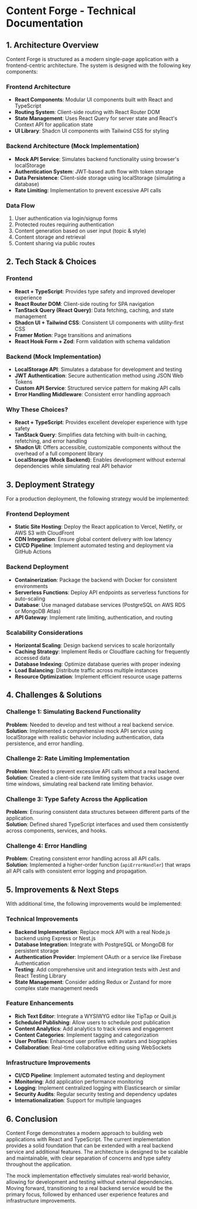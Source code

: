 
# Content Forge - Technical Documentation

## 1. Architecture Overview

Content Forge is structured as a modern single-page application with a frontend-centric architecture. The system is designed with the following key components:

### Frontend Architecture
- **React Components**: Modular UI components built with React and TypeScript
- **Routing System**: Client-side routing with React Router DOM
- **State Management**: Uses React Query for server state and React's Context API for application state
- **UI Library**: Shadcn UI components with Tailwind CSS for styling

### Backend Architecture (Mock Implementation)
- **Mock API Service**: Simulates backend functionality using browser's localStorage
- **Authentication System**: JWT-based auth flow with token storage
- **Data Persistence**: Client-side storage using localStorage (simulating a database)
- **Rate Limiting**: Implementation to prevent excessive API calls

### Data Flow
1. User authentication via login/signup forms
2. Protected routes requiring authentication
3. Content generation based on user input (topic & style)
4. Content storage and retrieval
5. Content sharing via public routes

## 2. Tech Stack & Choices

### Frontend
- **React + TypeScript**: Provides type safety and improved developer experience
- **React Router DOM**: Client-side routing for SPA navigation
- **TanStack Query (React Query)**: Data fetching, caching, and state management
- **Shadcn UI + Tailwind CSS**: Consistent UI components with utility-first CSS
- **Framer Motion**: Page transitions and animations
- **React Hook Form + Zod**: Form validation with schema validation

### Backend (Mock Implementation)
- **LocalStorage API**: Simulates a database for development and testing
- **JWT Authentication**: Secure authentication method using JSON Web Tokens
- **Custom API Service**: Structured service pattern for making API calls
- **Error Handling Middleware**: Consistent error handling approach

### Why These Choices?
- **React + TypeScript**: Provides excellent developer experience with type safety
- **TanStack Query**: Simplifies data fetching with built-in caching, refetching, and error handling
- **Shadcn UI**: Offers accessible, customizable components without the overhead of a full component library
- **LocalStorage (Mock Backend)**: Enables development without external dependencies while simulating real API behavior

## 3. Deployment Strategy

For a production deployment, the following strategy would be implemented:

### Frontend Deployment
- **Static Site Hosting**: Deploy the React application to Vercel, Netlify, or AWS S3 with CloudFront
- **CDN Integration**: Ensure global content delivery with low latency
- **CI/CD Pipeline**: Implement automated testing and deployment via GitHub Actions

### Backend Deployment
- **Containerization**: Package the backend with Docker for consistent environments
- **Serverless Functions**: Deploy API endpoints as serverless functions for auto-scaling
- **Database**: Use managed database services (PostgreSQL on AWS RDS or MongoDB Atlas)
- **API Gateway**: Implement rate limiting, authentication, and routing

### Scalability Considerations
- **Horizontal Scaling**: Design backend services to scale horizontally
- **Caching Strategy**: Implement Redis or Cloudflare caching for frequently accessed data
- **Database Indexing**: Optimize database queries with proper indexing
- **Load Balancing**: Distribute traffic across multiple instances
- **Resource Optimization**: Implement efficient resource usage patterns

## 4. Challenges & Solutions

### Challenge 1: Simulating Backend Functionality
**Problem**: Needed to develop and test without a real backend service.  
**Solution**: Implemented a comprehensive mock API service using localStorage with realistic behavior including authentication, data persistence, and error handling.

### Challenge 2: Rate Limiting Implementation
**Problem**: Needed to prevent excessive API calls without a real backend.  
**Solution**: Created a client-side rate limiting system that tracks usage over time windows, simulating real backend rate limiting behavior.

### Challenge 3: Type Safety Across the Application
**Problem**: Ensuring consistent data structures between different parts of the application.  
**Solution**: Defined shared TypeScript interfaces and used them consistently across components, services, and hooks.

### Challenge 4: Error Handling
**Problem**: Creating consistent error handling across all API calls.  
**Solution**: Implemented a higher-order function (`apiErrorHandler`) that wraps all API calls with consistent error logging and propagation.

## 5. Improvements & Next Steps

With additional time, the following improvements would be implemented:

### Technical Improvements
- **Backend Implementation**: Replace mock API with a real Node.js backend using Express or Nest.js
- **Database Integration**: Integrate with PostgreSQL or MongoDB for persistent storage
- **Authentication Provider**: Implement OAuth or a service like Firebase Authentication
- **Testing**: Add comprehensive unit and integration tests with Jest and React Testing Library
- **State Management**: Consider adding Redux or Zustand for more complex state management needs

### Feature Enhancements
- **Rich Text Editor**: Integrate a WYSIWYG editor like TipTap or Quill.js
- **Scheduled Publishing**: Allow users to schedule post publication
- **Content Analytics**: Add analytics to track views and engagement
- **Content Categories**: Implement tagging and categorization
- **User Profiles**: Enhanced user profiles with avatars and biographies
- **Collaboration**: Real-time collaborative editing using WebSockets

### Infrastructure Improvements
- **CI/CD Pipeline**: Implement automated testing and deployment
- **Monitoring**: Add application performance monitoring
- **Logging**: Implement centralized logging with Elasticsearch or similar
- **Security Audits**: Regular security testing and dependency updates
- **Internationalization**: Support for multiple languages

## 6. Conclusion

Content Forge demonstrates a modern approach to building web applications with React and TypeScript. The current implementation provides a solid foundation that can be extended with a real backend service and additional features. The architecture is designed to be scalable and maintainable, with clear separation of concerns and type safety throughout the application.

The mock implementation effectively simulates real-world behavior, allowing for development and testing without external dependencies. Moving forward, transitioning to a real backend service would be the primary focus, followed by enhanced user experience features and infrastructure improvements.
